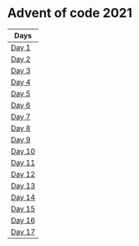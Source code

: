 # Advent of code 2021

| Days                                  |
|---------------------------------------|
| [Day 1](src/main/kotlin/days/Day1.kt) |
| [Day 2](src/main/kotlin/days/Day1.kt) |
| [Day 3](src/main/kotlin/days/Day1.kt) |
| [Day 4](src/main/kotlin/days/Day1.kt) |
| [Day 5](src/main/kotlin/days/Day5.kt) |
| [Day 6](src/main/kotlin/days/Day6.kt) |
| [Day 7](src/main/kotlin/days/Day7.kt) |
| [Day 8](src/main/kotlin/days/Day8.kt) |
| [Day 9](src/main/kotlin/days/Day9.kt) |
| [Day 10](src/main/kotlin/days/Day10.kt) |
| [Day 11](src/main/kotlin/days/Day11.kt) |
| [Day 12](src/main/kotlin/days/Day12.kt) |
| [Day 13](src/main/kotlin/days/Day13.kt) |
| [Day 14](src/main/kotlin/days/Day14.kt) |
| [Day 15](src/main/kotlin/days/Day15.kt) |
| [Day 16](src/main/kotlin/days/Day16.kt) |
| [Day 17](src/main/kotlin/days/Day17.kt) |